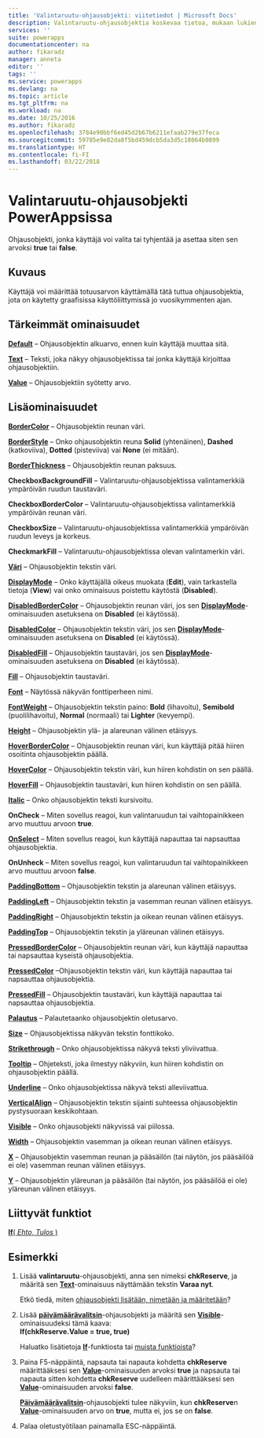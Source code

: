 ```yaml
---
title: 'Valintaruutu-ohjausobjekti: viitetiedot | Microsoft Docs'
description: Valintaruutu-ohjausobjektia koskevaa tietoa, mukaan lukien ominaisuudet ja esimerkkejä
services: ''
suite: powerapps
documentationcenter: na
author: fikaradz
manager: anneta
editor: ''
tags: ''
ms.service: powerapps
ms.devlang: na
ms.topic: article
ms.tgt_pltfrm: na
ms.workload: na
ms.date: 10/25/2016
ms.author: fikaradz
ms.openlocfilehash: 3784e90bbf6ed45d2b67b6211efaab279e37feca
ms.sourcegitcommit: 59785e9e82da8f5bd459dcb5da3d5c18064b0899
ms.translationtype: HT
ms.contentlocale: fi-FI
ms.lasthandoff: 03/22/2018
---
```

# <a name="check-box-control-in-powerapps"></a>Valintaruutu-ohjausobjekti PowerAppsissa
Ohjausobjekti, jonka käyttäjä voi valita tai tyhjentää ja asettaa siten sen arvoksi **true** tai **false**.

## <a name="description"></a>Kuvaus
Käyttäjä voi määrittää totuusarvon käyttämällä tätä tuttua ohjausobjektia, jota on käytetty graafisissa käyttöliittymissä jo vuosikymmenten ajan.

## <a name="key-properties"></a>Tärkeimmät ominaisuudet
**[Default](properties-core.md)** – Ohjausobjektin alkuarvo, ennen kuin käyttäjä muuttaa sitä.

**[Text](properties-core.md)**  – Teksti, joka näkyy ohjausobjektissa tai jonka käyttäjä kirjoittaa ohjausobjektiin.

**[Value](properties-core.md)** – Ohjausobjektiin syötetty arvo.

## <a name="additional-properties"></a>Lisäominaisuudet
**[BorderColor](properties-color-border.md)** – Ohjausobjektin reunan väri.

**[BorderStyle](properties-color-border.md)** – Onko ohjausobjektin reuna **Solid** (yhtenäinen), **Dashed** (katkoviiva), **Dotted** (pisteviiva) vai **None** (ei mitään).

**[BorderThickness](properties-color-border.md)** – Ohjausobjektin reunan paksuus.

**CheckboxBackgroundFill** – Valintaruutu-ohjausobjektissa valintamerkkiä ympäröivän ruudun taustaväri.

**CheckboxBorderColor** – Valintaruutu-ohjausobjektissa valintamerkkiä ympäröivän reunan väri.

**CheckboxSize** – Valintaruutu-ohjausobjektissa valintamerkkiä ympäröivän ruudun leveys ja korkeus.

**CheckmarkFill** – Valintaruutu-ohjausobjektissa olevan valintamerkin väri.

**[Väri](properties-color-border.md)** – Ohjausobjektin tekstin väri.

**[DisplayMode](properties-core.md)** – Onko käyttäjällä oikeus muokata (**Edit**), vain tarkastella tietoja (**View**) vai onko ominaisuus poistettu käytöstä (**Disabled**).

**[DisabledBorderColor](properties-color-border.md)** – Ohjausobjektin reunan väri, jos sen **[DisplayMode](properties-core.md)**-ominaisuuden asetuksena on **Disabled** (ei käytössä).

**[DisabledColor](properties-color-border.md)** – Ohjausobjektin tekstin väri, jos sen **[DisplayMode](properties-core.md)**-ominaisuuden asetuksena on **Disabled** (ei käytössä).

**[DisabledFill](properties-color-border.md)** – Ohjausobjektin taustaväri, jos sen **[DisplayMode](properties-core.md)**-ominaisuuden asetuksena on **Disabled** (ei käytössä).

**[Fill](properties-color-border.md)** – Ohjausobjektin taustaväri.

**[Font](properties-text.md)**  – Näytössä näkyvän fonttiperheen nimi.

**[FontWeight](properties-text.md)** – Ohjausobjektin tekstin paino: **Bold** (lihavoitu), **Semibold** (puolilihavoitu), **Normal** (normaali) tai **Lighter** (kevyempi).

**[Height](properties-size-location.md)** – Ohjausobjektin ylä- ja alareunan välinen etäisyys.

**[HoverBorderColor](properties-color-border.md)** – Ohjausobjektin reunan väri, kun käyttäjä pitää hiiren osoitinta ohjausobjektin päällä.

**[HoverColor](properties-color-border.md)** – Ohjausobjektin tekstin väri, kun hiiren kohdistin on sen päällä.

**[HoverFill](properties-color-border.md)** – Ohjausobjektin taustaväri, kun hiiren kohdistin on sen päällä.

**[Italic](properties-text.md)** – Onko ohjausobjektin teksti kursivoitu.

**OnCheck** – Miten sovellus reagoi, kun valintaruudun tai vaihtopainikkeen arvo muuttuu arvoon **true**.

**[OnSelect](properties-core.md)** – Miten sovellus reagoi, kun käyttäjä napauttaa tai napsauttaa ohjausobjektia.

**OnUnheck** – Miten sovellus reagoi, kun valintaruudun tai vaihtopainikkeen arvo muuttuu arvoon **false**.

**[PaddingBottom](properties-size-location.md)** – Ohjausobjektin tekstin ja alareunan välinen etäisyys.

**[PaddingLeft](properties-size-location.md)** – Ohjausobjektin tekstin ja vasemman reunan välinen etäisyys.

**[PaddingRight](properties-size-location.md)** – Ohjausobjektin tekstin ja oikean reunan välinen etäisyys.

**[PaddingTop](properties-size-location.md)** – Ohjausobjektin tekstin ja yläreunan välinen etäisyys.

**[PressedBorderColor](properties-color-border.md)** – Ohjausobjektin reunan väri, kun käyttäjä napauttaa tai napsauttaa kyseistä ohjausobjektia.

**[PressedColor](properties-color-border.md)** –Ohjausobjektin tekstin väri, kun käyttäjä napauttaa tai napsauttaa ohjausobjektia.

**[PressedFill](properties-color-border.md)** – Ohjausobjektin taustaväri, kun käyttäjä napauttaa tai napsauttaa ohjausobjektia.

**[Palautus](properties-core.md)**  – Palautetaanko ohjausobjektin oletusarvo.

**[Size](properties-text.md)** – Ohjausobjektissa näkyvän tekstin fonttikoko.

**[Strikethrough](properties-text.md)**  – Onko ohjausobjektissa näkyvä teksti yliviivattua.

**[Tooltip](properties-core.md)** – Ohjeteksti, joka ilmestyy näkyviin, kun hiiren kohdistin on ohjausobjektin päällä.

**[Underline](properties-text.md)** – Onko ohjausobjektissa näkyvä teksti alleviivattua.

**[VerticalAlign](properties-text.md)** – Ohjausobjektin tekstin sijainti suhteessa ohjausobjektin pystysuoraan keskikohtaan.

**[Visible](properties-core.md)** – Onko ohjausobjekti näkyvissä vai piilossa.

**[Width](properties-size-location.md)** – Ohjausobjektin vasemman ja oikean reunan välinen etäisyys.

**[X](properties-size-location.md)** – Ohjausobjektin vasemman reunan ja pääsäilön (tai näytön, jos pääsäilöä ei ole) vasemman reunan välinen etäisyys.

**[Y](properties-size-location.md)** – Ohjausobjektin yläreunan ja pääsäilön (tai näytön, jos pääsäilöä ei ole) yläreunan välinen etäisyys.

## <a name="related-functions"></a>Liittyvät funktiot
[**If**( *Ehto*, *Tulos* )](../functions/function-if.md)

## <a name="example"></a>Esimerkki
1. Lisää **valintaruutu**-ohjausobjekti, anna sen nimeksi **chkReserve**, ja määritä sen **[Text](properties-core.md)**-ominaisuus näyttämään tekstin **Varaa nyt**.
   
    Etkö tiedä, miten [ohjausobjekti lisätään, nimetään ja määritetään](../add-configure-controls.md)?
2. Lisää **[päivämäärävalitsin](control-date-picker.md)**-ohjausobjekti ja määritä sen **[Visible](properties-core.md)**-ominaisuudeksi tämä kaava:
   <br>**If(chkReserve.Value = true, true)**
   
    Haluatko lisätietoja **[If](../functions/function-if.md)**-funktiosta tai [muista funktioista](../formula-reference.md)?
3. Paina F5-näppäintä, napsauta tai napauta kohdetta **chkReserve** määrittääksesi sen **[Value](properties-core.md)**-ominaisuuden arvoksi **true** ja napsauta tai napauta sitten kohdetta **chkReserve**  uudelleen määrittääksesi sen **[Value](properties-core.md)**-ominaisuuden arvoksi **false**.
   
    **[Päivämäärävalitsin](control-date-picker.md)**-ohjausobjekti tulee näkyviin, kun **chkReserve**n **[Value](properties-core.md)**-ominaisuuden arvo on **true**, mutta ei, jos se on **false**.
4. Palaa oletustyötilaan painamalla ESC-näppäintä.

